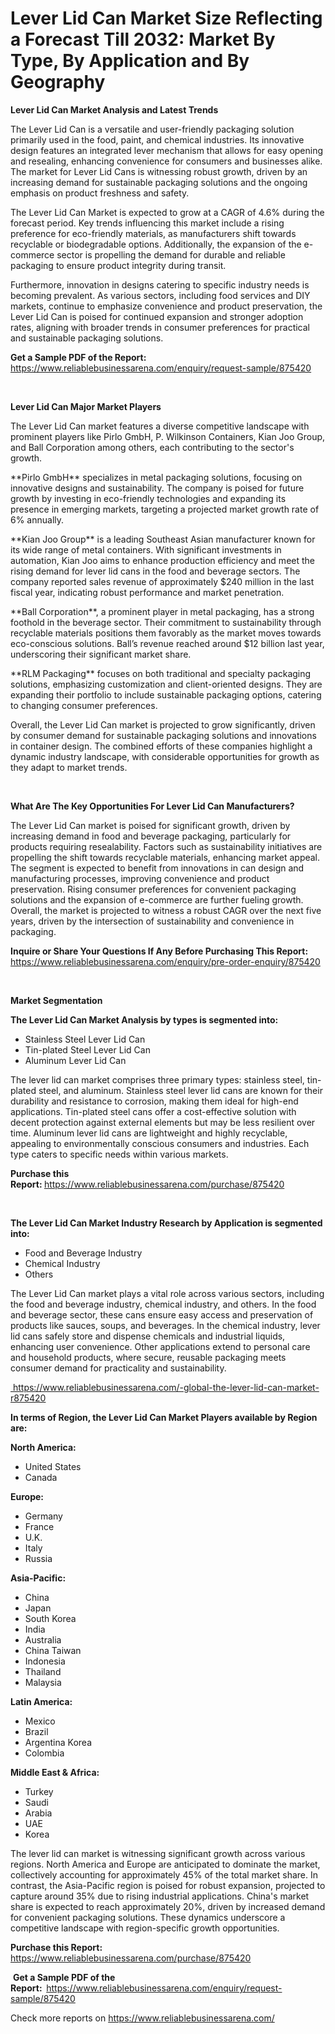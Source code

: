 <p><h1>Lever Lid Can Market Size Reflecting a Forecast Till 2032: Market By Type, By Application and By Geography</h1></p><p><strong>Lever Lid Can Market Analysis and Latest Trends</strong></p>
<p><p>The Lever Lid Can is a versatile and user-friendly packaging solution primarily used in the food, paint, and chemical industries. Its innovative design features an integrated lever mechanism that allows for easy opening and resealing, enhancing convenience for consumers and businesses alike. The market for Lever Lid Cans is witnessing robust growth, driven by an increasing demand for sustainable packaging solutions and the ongoing emphasis on product freshness and safety.</p><p>The Lever Lid Can Market is expected to grow at a CAGR of 4.6% during the forecast period. Key trends influencing this market include a rising preference for eco-friendly materials, as manufacturers shift towards recyclable or biodegradable options. Additionally, the expansion of the e-commerce sector is propelling the demand for durable and reliable packaging to ensure product integrity during transit.</p><p>Furthermore, innovation in designs catering to specific industry needs is becoming prevalent. As various sectors, including food services and DIY markets, continue to emphasize convenience and product preservation, the Lever Lid Can is poised for continued expansion and stronger adoption rates, aligning with broader trends in consumer preferences for practical and sustainable packaging solutions.</p></p>
<p><strong>Get a Sample PDF of the Report:&nbsp;</strong> <a href="https://www.reliablebusinessarena.com/enquiry/request-sample/875420?utm_campaign=3251&utm_medium=2&utm_source=Github&utm_content=ia&utm_term=21032025&utm_id=lever-lid-can">https://www.reliablebusinessarena.com/enquiry/request-sample/875420</a></p>
<p>&nbsp;</p>
<p><strong>Lever Lid Can Major Market Players</strong></p>
<p><p>The Lever Lid Can market features a diverse competitive landscape with prominent players like Pirlo GmbH, P. Wilkinson Containers, Kian Joo Group, and Ball Corporation among others, each contributing to the sector's growth. </p><p>**Pirlo GmbH** specializes in metal packaging solutions, focusing on innovative designs and sustainability. The company is poised for future growth by investing in eco-friendly technologies and expanding its presence in emerging markets, targeting a projected market growth rate of 6% annually.</p><p>**Kian Joo Group** is a leading Southeast Asian manufacturer known for its wide range of metal containers. With significant investments in automation, Kian Joo aims to enhance production efficiency and meet the rising demand for lever lid cans in the food and beverage sectors. The company reported sales revenue of approximately $240 million in the last fiscal year, indicating robust performance and market penetration.</p><p>**Ball Corporation**, a prominent player in metal packaging, has a strong foothold in the beverage sector. Their commitment to sustainability through recyclable materials positions them favorably as the market moves towards eco-conscious solutions. Ball’s revenue reached around $12 billion last year, underscoring their significant market share.</p><p>**RLM Packaging** focuses on both traditional and specialty packaging solutions, emphasizing customization and client-oriented designs. They are expanding their portfolio to include sustainable packaging options, catering to changing consumer preferences.</p><p>Overall, the Lever Lid Can market is projected to grow significantly, driven by consumer demand for sustainable packaging solutions and innovations in container design. The combined efforts of these companies highlight a dynamic industry landscape, with considerable opportunities for growth as they adapt to market trends.</p></p>
<p>&nbsp;</p>
<p><strong>What Are The Key Opportunities For Lever Lid Can Manufacturers?</strong></p>
<p><p>The Lever Lid Can market is poised for significant growth, driven by increasing demand in food and beverage packaging, particularly for products requiring resealability. Factors such as sustainability initiatives are propelling the shift towards recyclable materials, enhancing market appeal. The segment is expected to benefit from innovations in can design and manufacturing processes, improving convenience and product preservation. Rising consumer preferences for convenient packaging solutions and the expansion of e-commerce are further fueling growth. Overall, the market is projected to witness a robust CAGR over the next five years, driven by the intersection of sustainability and convenience in packaging.</p></p>
<p><strong>Inquire or Share Your Questions If Any Before Purchasing This Report:</strong> <a href="https://www.reliablebusinessarena.com/enquiry/pre-order-enquiry/875420?utm_campaign=3251&utm_medium=2&utm_source=Github&utm_content=ia&utm_term=21032025&utm_id=lever-lid-can">https://www.reliablebusinessarena.com/enquiry/pre-order-enquiry/875420</a></p>
<p>&nbsp;</p>
<p><strong>Market Segmentation</strong></p>
<p><strong>The Lever Lid Can Market Analysis by types is segmented into:</strong></p>
<p><ul><li>Stainless Steel Lever Lid Can</li><li>Tin-plated Steel Lever Lid Can</li><li>Aluminum Lever Lid Can</li></ul></p>
<p><p>The lever lid can market comprises three primary types: stainless steel, tin-plated steel, and aluminum. Stainless steel lever lid cans are known for their durability and resistance to corrosion, making them ideal for high-end applications. Tin-plated steel cans offer a cost-effective solution with decent protection against external elements but may be less resilient over time. Aluminum lever lid cans are lightweight and highly recyclable, appealing to environmentally conscious consumers and industries. Each type caters to specific needs within various markets.</p></p>
<p><strong>Purchase this Report:&nbsp;</strong><a href="https://www.reliablebusinessarena.com/purchase/875420?utm_campaign=3251&utm_medium=2&utm_source=Github&utm_content=ia&utm_term=21032025&utm_id=lever-lid-can">https://www.reliablebusinessarena.com/purchase/875420</a></p>
<p>&nbsp;</p>
<p><strong>The Lever Lid Can Market Industry Research by Application is segmented into:</strong></p>
<p><ul><li>Food and Beverage Industry</li><li>Chemical Industry</li><li>Others</li></ul></p>
<p><p>The Lever Lid Can market plays a vital role across various sectors, including the food and beverage industry, chemical industry, and others. In the food and beverage sector, these cans ensure easy access and preservation of products like sauces, soups, and beverages. In the chemical industry, lever lid cans safely store and dispense chemicals and industrial liquids, enhancing user convenience. Other applications extend to personal care and household products, where secure, reusable packaging meets consumer demand for practicality and sustainability.</p></p>
<p><a href="https://www.reliablebusinessarena.com/-global-the-lever-lid-can-market-r875420?utm_campaign=3251&utm_medium=2&utm_source=Github&utm_content=ia&utm_term=21032025&utm_id=lever-lid-can">&nbsp;https://www.reliablebusinessarena.com/-global-the-lever-lid-can-market-r875420</a></p>
<p><strong>In terms of Region, the Lever Lid Can Market Players available by Region are:</strong></p>
<p>
    <p> <strong> North America: </strong>
        <ul>
            <li>United States</li>
            <li>Canada</li>
        </ul>
        </p> 
    <p> <strong> Europe: </strong>
        <ul>
            <li>Germany</li>
            <li>France</li>
            <li>U.K.</li>
            <li>Italy</li>
            <li>Russia</li>
        </ul>
        </p> 
    <p> <strong> Asia-Pacific: </strong>
        <ul>
            <li>China</li>
            <li>Japan</li>
            <li>South Korea</li>
            <li>India</li>
            <li>Australia</li>
            <li>China Taiwan</li>
            <li>Indonesia</li>
            <li>Thailand</li>
            <li>Malaysia</li>
        </ul>
        </p> 
    <p> <strong> Latin America: </strong>
        <ul>
            <li>Mexico</li>
            <li>Brazil</li>
            <li>Argentina Korea</li>
            <li>Colombia</li>
        </ul>
        </p> 
    <p> <strong> Middle East & Africa: </strong>
        <ul>
            <li>Turkey</li>
            <li>Saudi</li>
            <li>Arabia</li>
            <li>UAE</li>
            <li>Korea</li>
        </ul>
    </p>
    </p>
<p><p>The lever lid can market is witnessing significant growth across various regions. North America and Europe are anticipated to dominate the market, collectively accounting for approximately 45% of the total market share. In contrast, the Asia-Pacific region is poised for robust expansion, projected to capture around 35% due to rising industrial applications. China's market share is expected to reach approximately 20%, driven by increased demand for convenient packaging solutions. These dynamics underscore a competitive landscape with region-specific growth opportunities.</p></p>
<p><strong>Purchase this Report: </strong><a href="https://www.reliablebusinessarena.com/purchase/875420?utm_campaign=3251&utm_medium=2&utm_source=Github&utm_content=ia&utm_term=21032025&utm_id=lever-lid-can">https://www.reliablebusinessarena.com/purchase/875420</a></p>
<p>&nbsp;<strong>Get a Sample PDF of the Report:&nbsp;&nbsp;</strong><a href="https://www.reliablebusinessarena.com/enquiry/request-sample/875420?utm_campaign=3251&utm_medium=2&utm_source=Github&utm_content=ia&utm_term=21032025&utm_id=lever-lid-can">https://www.reliablebusinessarena.com/enquiry/request-sample/875420</a></p>
<p><strong></strong></p>
<p>Check more reports on <a href="https://www.reliablebusinessarena.com/?utm_campaign=3251&utm_medium=2&utm_source=Github&utm_content=ia&utm_term=21032025&utm_id=lever-lid-can">https://www.reliablebusinessarena.com/</a></p>